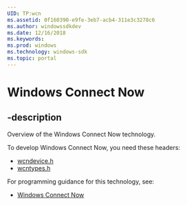 ```yaml
---
UID: TP:wcn
ms.assetid: 0f160390-e9fe-3eb7-acb4-311e3c3278c6
ms.author: windowssdkdev
ms.date: 12/16/2018
ms.keywords: 
ms.prod: windows
ms.technology: windows-sdk
ms.topic: portal
---
```


# Windows Connect Now

## -description

Overview of the Windows Connect Now technology.

To develop Windows Connect Now, you need these headers:

 * [wcndevice.h](../wcndevice/index.md)
 * [wcntypes.h](../wcntypes/index.md)

For programming guidance for this technology, see:
* [Windows Connect Now](/windows/desktop/wcn)

